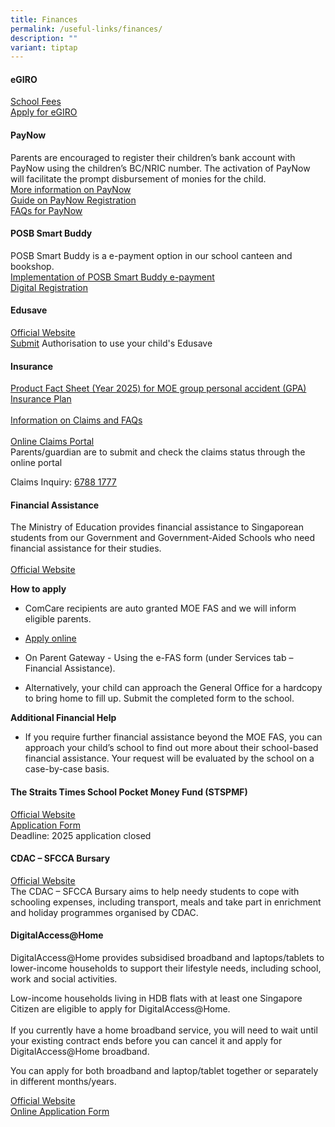 ```yaml
---
title: Finances
permalink: /useful-links/finances/
description: ""
variant: tiptap
---
```

<h4>eGIRO</h4>
<p><a href="https://www.moe.gov.sg/financial-matters/fees" rel="noopener nofollow" target="_blank">School Fees</a>
<br><a href="https://www.moe.gov.sg/financial-matters/fees/egiro" rel="noopener nofollow" target="_blank">Apply for eGIRO</a>
</p>
<h4>PayNow</h4>
<p>Parents are encouraged to register their children’s bank account with
PayNow using the children’s BC/NRIC number. The activation of PayNow will
facilitate the prompt disbursement of monies for the child.
<br><a href="https://www.abs.org.sg/PayNow" rel="noopener nofollow" target="_blank">More information on PayNow</a>
<br><a href="/files/PayNow/Guide on PayNow Registration.pdf" rel="noopener nofollow" target="_blank">Guide on PayNow Registration</a>
<br><a href="/files/PayNow/FAQs for PayNow.pdf" rel="noopener nofollow" target="_blank">FAQs for PayNow</a>
</p>
<h4>POSB Smart Buddy</h4>
<p>POSB Smart Buddy is a e-payment option in our school canteen and bookshop.
<br><a href="/files/Smartbuddy/Implementation_of_POSB_Smart_Buddy_e_payment_for_School_Canteen_and_Bookshop.pdf" rel="noopener nofollow" target="_blank">Implementation of POSB Smart Buddy e-payment</a>
<br><a href="/files/Smartbuddy/Digital_Registration_Letter.pdf" rel="noopener nofollow" target="_blank">Digital Registration</a>
</p>
<h4>Edusave</h4>
<p><a href="https://www.moe.gov.sg/financial-matters/edusave-account" rel="noopener nofollow" target="_blank">Official Website</a>
<br><a href="https://go.gov.sg/edusaveformsgso" rel="noopener noreferrer nofollow" target="_blank">Submit</a> Authorisation
to use your child's Edusave</p>
<h4>Insurance</h4>
<p><a href="/files/Insurance/Product_Fact_Sheet__Year_2025__for_MOE_group_personal_accident__GPA__Insurance_Plan.pdf" rel="noopener nofollow" target="_blank">Product Fact Sheet (Year 2025) for MOE group personal accident (GPA) Insurance Plan</a>
<br>
<br><a href="https://www.income.com.sg/group-insurance-for-schools-and-centres-and-moe/group-personal-accident-for-students" rel="noopener nofollow" target="_blank">Information on Claims and FAQs</a>
<br>
<br><a href="https://studentgpa.incomegroupins.com.sg/#/" rel="noopener nofollow" target="_blank">Online Claims Portal</a>
<br>Parents/guardian are to submit and check the claims status through the
online portal</p>
<p>Claims Inquiry: <a href="tel:67881777" rel="noopener nofollow" target="_blank"><u>6788 1777</u></a>
</p>
<h4>Financial Assistance</h4>
<p>The Ministry of Education provides financial assistance to Singaporean
students from our Government and Government-Aided Schools who need financial
assistance for their studies.
<br>
<br><a href="https://www.moe.gov.sg/financial-matters/financial-assistance" rel="noopener noreferrer nofollow" target="_blank">Official Website</a>
</p>
<p><strong>How to apply</strong>
</p>
<ul data-tight="true" class="tight">
<li>
<p>ComCare recipients are auto granted MOE FAS and we will inform eligible
parents.</p>
</li>
<li>
<p><a href="https://go.gov.sg/moe-efasggas" rel="noopener noreferrer nofollow" target="_blank">Apply online</a>
</p>
</li>
<li>
<p>On Parent Gateway - Using the e-FAS form (under Services tab – Financial
Assistance).</p>
</li>
<li>
<p>Alternatively, your child can approach the General Office for a hardcopy
to bring home to fill up. Submit the completed form to the school.</p>
</li>
</ul>
<p><strong>Additional Financial Help</strong>
</p>
<ul data-tight="true" class="tight">
<li>
<p>If you require further financial assistance beyond the MOE FAS, you can
approach your child’s school to find out more about their school-based
financial assistance. Your request will be evaluated by the school on a
case-by-case basis.</p>
</li>
</ul>
<h4>The Straits Times School Pocket Money Fund (STSPMF)</h4>
<p><a href="https://www.spmf.org.sg/" rel="noopener noreferrer nofollow" target="_blank">Official Website</a>
<br><a href="/files/FAS/STSPMF.pdf" rel="noopener nofollow" target="_blank">Application Form</a>
<br>Deadline: 2025 application closed</p>
<h4>CDAC – SFCCA Bursary</h4>
<p><a href="https://www.cdac.org.sg/developing-students/assistance-support/cdac-sfcca-bursary/" rel="noopener noreferrer nofollow" target="_blank">Official Website</a> 
<br>The CDAC – SFCCA Bursary aims to help needy students to cope with schooling
expenses, including transport, meals and take part in enrichment and holiday
programmes organised by CDAC.</p>
<h4>DigitalAccess@Home</h4>
<p>DigitalAccess@Home provides subsidised broadband and laptops/tablets to
lower-income households to support their lifestyle needs, including school,
work and social activities.</p>
<p>Low-income households living in HDB flats with at least one Singapore
Citizen are eligible to apply for DigitalAccess@Home.
<br>
<br>If you currently have a home broadband service, you will need to wait
until your existing contract ends before you can cancel it and apply for
DigitalAccess@Home broadband.</p>
<p>You can apply for both broadband and laptop/tablet together or separately
in different months/years.</p>
<p><a href="https://www.imda.gov.sg/how-we-can-help/digital-access-at-home" rel="noopener noreferrer nofollow" target="_blank">Official Website</a> 
<br><a href="https://eservice.imda.gov.sg/das/singpasslogin?strParam=login%C2%ACprotected=true" rel="noopener noreferrer nofollow" target="_blank">Online Application Form</a>
</p>